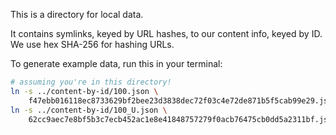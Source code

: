 This is a directory for local data.

It contains symlinks, keyed by URL hashes, to our content info, keyed by ID.
We use hex SHA-256 for hashing URLs.

To generate example data, run this in your terminal:

```sh
# assuming you're in this directory!
ln -s ../content-by-id/100.json \
    f47ebb016118ec8733629bf2bee23d3838dec72f03c4e72de871b5f5cab99e29.json
ln -s ../content-by-id/100_U.json \
    62cc9aec7e8bf5b3c7ecb452ac1e8e41848757279f0acb76475cb0dd5a2311bf.json
```
